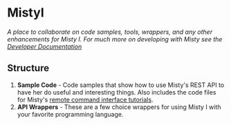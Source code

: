 # MistyI
_A place to collaborate on code samples, tools, wrappers, and any other enhancements for Misty I. For much more on developing with Misty see the [Developer Documentation](https://docs.mistyrobotics.com)_ 

## Structure

1. __Sample Code__ - Code samples that show how to use Misty's REST API to have her do useful and interesting things. Also includes the code files for Misty's [remote command interface tutorials](https://docs.mistyrobotics.com/coding/using-remote-commands/tutorials/).
2. __API Wrappers__ - These are a few choice wrappers for using Misty I with your favorite programming language.